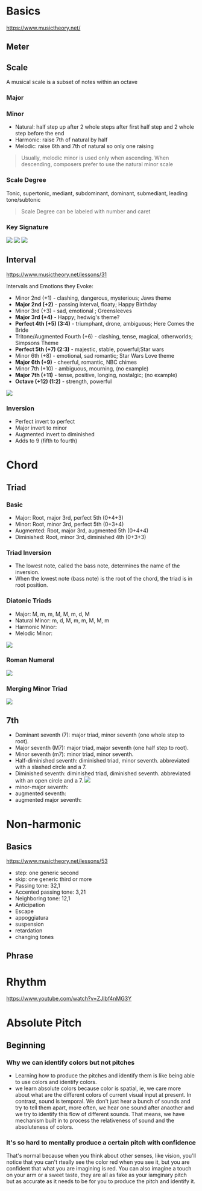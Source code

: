 # Basics
https://www.musictheory.net/
## Meter

## Scale
A musical scale is a subset of notes within an octave 

### Major

### Minor
- Natural: half step up after 2 whole steps after first half step and 2 whole step before the end
- Harmonic: raise 7th of natural by half
- Melodic: raise 6th and 7th of natural so only one raising

> Usually, melodic minor is used only when ascending.
When descending, composers prefer to use the natural minor scale

### Scale Degree
Tonic, supertonic, mediant, subdominant, dominant, submediant, leading tone/subtonic

> Scale Degree can be labeled with number and caret

### Key Signature
![](/images/key-sig-flat.png)
![](/images/key-sig.png)
![](/images/key-sig-cal.png)

## Interval
https://www.musictheory.net/lessons/31

Intervals and Emotions they Evoke:
- Minor 2nd (+1) - clashing, dangerous, mysterious; Jaws theme
- **Major 2nd (+2)** - passing interval, floaty; Happy Birthday
- Minor 3rd (+3) - sad, emotional ; Greensleeves
- **Major 3rd (+4)** - Happy; hedwig's theme?
- **Perfect 4th (+5) (3:4)** - triumphant, drone, ambiguous; Here Comes the Bride
- Tritone/Augmented Fourth (+6) - clashing, tense, magical, otherworlds; Simpsons Theme
- **Perfect 5th (+7) (2:3)** - majestic, stable, powerful;Star wars
- Minor 6th (+8) - emotional, sad romantic; Star Wars Love theme
- **Major 6th (+9)** - cheerful, romantic, NBC chimes
- Minor 7th (+10) - ambiguous, mourning, (no example)
- **Major 7th (+11)** - tense, positive, longing, nostalgic; (no example)
- **Octave (+12) (1:2)** - strength, powerful

![](/images/intervals.png)



### Inversion
- Perfect invert to perfect
- Major invert to minor
- Augmented invert to diminished
- Adds to 9 (fifth to fourth)

# Chord
## Triad
### Basic
- Major: Root, major 3rd, perfect 5th (0+4+3)
- Minor: Root, minor 3rd, perfect 5th (0+3+4)
- Augmented: Root, major 3rd, augmented 5th (0+4+4)
- Diminished: Root, minor 3rd, diminished 4th (0+3+3)


### Triad Inversion
- The lowest note, called the bass note, determines the name of the inversion.
- When the lowest note (bass note) is the root of the chord, the triad is in root position.

### Diatonic Triads
- Major: M, m, m, M, M, m, d, M
- Natural Minor: m, d, M, m, m, M, M, m
- Harmonic Minor:
- Melodic Minor:

![](/images/diatonic-triads.png)

### Roman Numeral
![](/images/roman-triads.png)

### Merging Minor Triad
![](/images/minor-triads.png)

## 7th
- Dominant seventh (7): major triad, minor seventh (one whole step to root). 
- Major seventh (M7): major triad, major seventh (one half step to root).
- Minor seventh (m7): minor triad, minor seventh.
- Half-diminished seventh: diminished triad, minor seventh. abbreviated with a slashed circle and a 7.
- Diminished seventh: diminished triad, diminished seventh. abbreviated with an open circle and a 7.
![](/images/dim-7th.png)
- minor-major seventh:
- augmented seventh:
- augmented major seventh:

# Non-harmonic
## Basics
https://www.musictheory.net/lessons/53
- step: one generic second
- skip: one generic third or more
- Passing tone: 32,1
- Accented passing tone: 3,21
- Neighboring tone: 12,1
- Anticipation
- Escape
- appoggiatura
- suspension
- retardation
- changing tones

## Phrase

# Rhythm
https://www.youtube.com/watch?v=ZJIbf4nMG3Y

# Absolute Pitch
## Beginning
### Why we can identify colors but not pitches
- Learning how to produce the pitches and identify them is like being able to use colors and identify colors. 
- we learn absolute colors because color is spatial, ie, we care more about what are the different colors of current visual input at present. In contrast, sound is temporal. We don't just hear a bunch of sounds and try to tell them apart, more often, we hear one sound after anaother and we try to identify this flow of different sounds. That means, we have mechanism built in to process the relativeness of sound and the absoluteness of colors. 

### It's so hard to mentally produce a certain pitch with confidence
That's normal because when you think about other senses, like vision, you'll notice that you can't rteally see the color red when you see it, but you are confident that what you are imagining is red. You can also imagine a touch on your arm or a sweet taste, they are all as fake as your iamginary pitch but as accurate as it needs to be for you to produce the pitch and identify it.